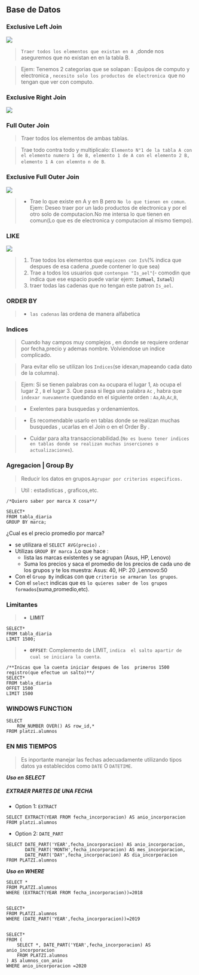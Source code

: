 ## **Base de Datos**
### **Exclusive  Left Join**
![](./img/exclusiveJoin.png)

> `Traer todos los elementos que existan en A `,donde nos aseguremos que  no existan en en la tabla  B.

> Ejem: Tenemos 2 categorias que se solapan : Equipos de computo y electronica , `necesito solo los productos de electronica `que no tengan que ver con computo.

### **Exclusive Right Join**
![](./img/exclusiveRightJoin.png)

### **Full Outer Join**
> Traer todos los elementos de ambas tablas.

>Trae todo contra todo y multiplicalo: `Elemento N°1 de la tabla A con el elemento numero 1 de B, elemento 1 de A con el elemento 2 B, elemento 1 A con elemnto n de B`.

### **Exclusive Full Outer Join**
![](./img/exclusiveFullOuterJoin.png)
> - Trae lo que existe en A y en B pero `No lo que tienen en comun`.
> Ejem: Deseo traer  por un lado productos  de electronica y por el otro solo de  computacion.No me intersa lo que tienen en comun(Lo que es de electronica y computacion al mismo tiempo).

### **LIKE**
![](./img/like.png)
> 1. Trae todos los elementos que `empiezen con Is%`(% indica que despues de esa cadena ,puede contener lo que sea)
> 2. Trae a todos los usuarios que  `contengan "Is_ael"`(- comodin que indica que ese espacio puede variar ejem: **`Is`m`ael`**, **`Is`r`ael`**)
> 3. traer todas las cadenas que no tengan este patron `Is_ael`.

### ORDER BY 
>    - `las cadenas` las ordena de manera alfabetica

### **Indices**
> Cuando hay campos muy complejos , en donde  se requiere ordenar por fecha,precio y ademas nombre. Volviendose un indice complicado.

> Para evitar ello se utilizan los `Indices`(se idexan,mapeando cada dato de la columna).

> Ejem:  Si se tienen palabras con `Aa` ocupara el lugar 1, `Ab` ocupa el lugar 2 , `B` el lugar 3. Que pasa si llega una palabra `Ac` , habra que `indexar nuevamente` quedando  en el siguiente orden : `Aa`,`Ab`,`Ac`,`B`,

> - Exelentes para busquedas y ordenamientos.

> - Es recomendable usarlo  en tablas donde se  realizan muchas busquedas , ucarlas en el Join o en el Order By .

> - Cuidar para alta transaccionabilidad.(`No es bueno tener indices en tablas donde se realizan muchas inserciones o actualizaciones`).

### **Agregacion | Group By**

> Reducir los datos en grupos.`Agrupar por criterios especificos.`

> Util : estadisticas , graficos,etc.

```
/*Quiero saber por marca X cosa**/

SELECT*
FROM tabla_diaria
GROUP BY marca;

```
¿Cual es el precio promedio por marca?

- se utilizara el `SELECT AVG(precio)` .
- Utilizas `GROUP BY marca` .Lo que hace :
     - lista las marcas  existentes y se agrupan (Asus, HP, Lenovo)
     - Suma los precios y saca el promedio  de los precios de cada uno de los grupos y te los muestra: Asus: 40, HP: 20 ,Lennovo:50
- Con el `Gruop By` indicas con que `criterio se armaran los grupos`.
- Con el `select` indicas que es `lo quieres saber de los grupos formados`(suma,promedio,etc).

### **Limitantes**
> - **LIMIT**
```
SELECT*
FROM tabla_diaria
LIMIT 1500;
```
>    - **`OFFSET`**: Complemento de LIMIT, `indica  el salto apartir de cual se iniciara la cuenta`.
```
/**Inicas que la cuenta iniciar despues de los  primeros 1500 registro(que efectue un salto)**/
SELECT*
FROM tabla_diaria
OFFET 1500
LIMIT 1500
```
### **WINDOWS FUNCTION**
```
SELECT 
    ROW_NUMBER OVER() AS row_id,*
FROM platzi.alumnos
```

### **EN MIS TIEMPOS**

> Es inportante manejar las fechas adecuadamente utilizando tipos datos ya establecidos como `DATE` O `DATETIME`.


***Uso en SELECT***
##### **EXTRAER PARTES DE UNA FECHA**
- Option 1: `EXTRACT`
```
SELECT EXTRACT(YEAR FROM fecha_incorporacion) AS anio_incorporacion
FROM platzi.alumnos
```
- Option 2: `DATE_PART`
```
SELECT DATE_PART('YEAR',fecha_incorporacion) AS anio_incorporacion,
       DATE_PART('MONTH',fecha_incorporacion) AS mes_incorporacion,
	   DATE_PART('DAY',fecha_incorporacion) AS dia_incorporacion
FROM PLATZI.alumnos
```
***Uso en WHERE***
```
SELECT *
FROM PLATZI.alumnos
WHERE (EXTRACT(YEAR FROM fecha_incorporacion))=2018


SELECT*
FROM PLATZI.alumnos
WHERE (DATE_PART('YEAR',fecha_incorporacion))=2019


SELECT*
FROM (
	SELECT *, DATE_PART('YEAR',fecha_incorporacion) AS anio_incorporacion
	FROM PLATZI.alumnos
) AS alumnos_con_anio
WHERE anio_incorporacion =2020
```

















